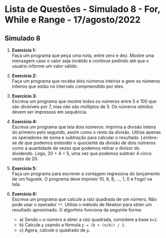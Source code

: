 # Lista de Questões - Simulado 8 - For, While e Range - 17/agosto/2022

## Simulado 8

1. **Exercício 1:**  
   Faça um programa que peça uma nota, entre zero e dez. Mostre uma mensagem caso o valor seja inválido e continue pedindo até que o usuário informe um valor válido.

2. **Exercício 2:**  
   Faça um programa que receba dois números inteiros e gere os números inteiros que estão no intervalo compreendido por eles.

3. **Exercício 3:**  
   Escreva um programa que mostre todos os números entre 5 e 100 que são divisíveis por 7, mas não são múltiplos de 5. Os números obtidos devem ser impressos em sequência.

4. **Exercício 4:**  
   Escreva um programa que leia dois números. Imprima a divisão inteira do primeiro pelo segundo, assim como o resto da divisão. Utilize apenas os operadores de soma e subtração para calcular o resultado. Lembre-se de que podemos entender o quociente da divisão de dois números como a quantidade de vezes que podemos retirar o divisor do dividendo. Logo, 20 ÷ 4 = 5, uma vez que podemos subtrair 4 cinco vezes de 20.

5. **Exercício 5:**  
   Faça um programa para escrever a contagem regressiva do lançamento de um foguete. O programa deve imprimir 10, 9, 8, ..., 1, 0 e Fogo! na tela.

6. **Exercício 6:**  
   Escreva um programa que calcule a raiz quadrada de um número. Não pode usar o operador `**`. Utilize o método de Newton para obter um resultado aproximado. O algoritmo funciona da seguinte forma:
   - a) Sendo `n` o número a obter a raiz quadrada, considere a base `b=2`.
   - b) Calcule `p` usando a fórmula `p = (b + (n/b)) / 2`.
   - c) Agora, calcule o quadrado de `p`.
